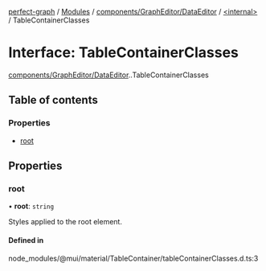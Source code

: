[perfect-graph](../README.md) / [Modules](../modules.md) / [components/GraphEditor/DataEditor](../modules/components_GraphEditor_DataEditor.md) / [<internal\>](../modules/components_GraphEditor_DataEditor._internal_.md) / TableContainerClasses

# Interface: TableContainerClasses

[components/GraphEditor/DataEditor](../modules/components_GraphEditor_DataEditor.md).[<internal>](../modules/components_GraphEditor_DataEditor._internal_.md).TableContainerClasses

## Table of contents

### Properties

- [root](components_GraphEditor_DataEditor._internal_.TableContainerClasses.md#root)

## Properties

### root

• **root**: `string`

Styles applied to the root element.

#### Defined in

node_modules/@mui/material/TableContainer/tableContainerClasses.d.ts:3
